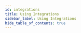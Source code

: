 ```yaml
---
id: integrations
title: Using Integrations
sidebar_label: Using Integrations
hide_table_of_contents: true
---
```


